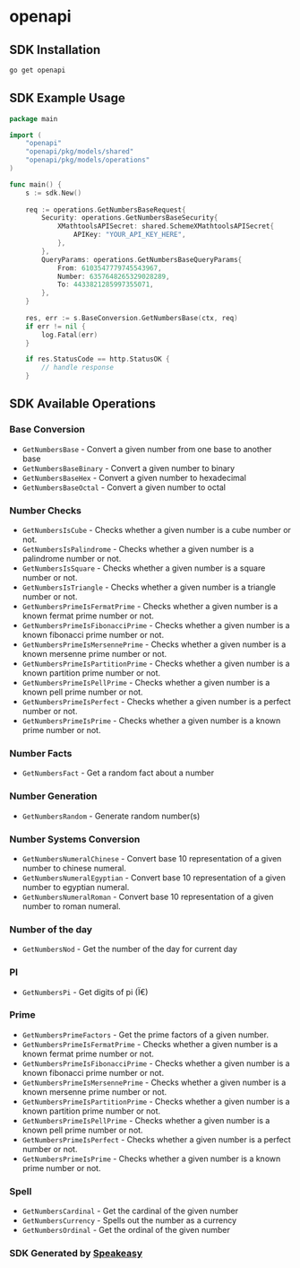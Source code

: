 # openapi

<!-- Start SDK Installation -->
## SDK Installation

```bash
go get openapi
```
<!-- End SDK Installation -->

## SDK Example Usage
<!-- Start SDK Example Usage -->
```go
package main

import (
    "openapi"
    "openapi/pkg/models/shared"
    "openapi/pkg/models/operations"
)

func main() {
    s := sdk.New()
    
    req := operations.GetNumbersBaseRequest{
        Security: operations.GetNumbersBaseSecurity{
            XMathtoolsAPISecret: shared.SchemeXMathtoolsAPISecret{
                APIKey: "YOUR_API_KEY_HERE",
            },
        },
        QueryParams: operations.GetNumbersBaseQueryParams{
            From: 6103547779745543967,
            Number: 6357648265329028289,
            To: 4433821285997355071,
        },
    }
    
    res, err := s.BaseConversion.GetNumbersBase(ctx, req)
    if err != nil {
        log.Fatal(err)
    }

    if res.StatusCode == http.StatusOK {
        // handle response
    }
```
<!-- End SDK Example Usage -->

<!-- Start SDK Available Operations -->
## SDK Available Operations

### Base Conversion

* `GetNumbersBase` - Convert a given number from one base to another base
* `GetNumbersBaseBinary` - Convert a given number to binary
* `GetNumbersBaseHex` - Convert a given number to hexadecimal
* `GetNumbersBaseOctal` - Convert a given number to octal

### Number Checks

* `GetNumbersIsCube` - Checks whether a given number is a cube number or not.
* `GetNumbersIsPalindrome` - Checks whether a given number is a palindrome number or not.
* `GetNumbersIsSquare` - Checks whether a given number is a square number or not.
* `GetNumbersIsTriangle` - Checks whether a given number is a triangle number or not.
* `GetNumbersPrimeIsFermatPrime` - Checks whether a given number is a known fermat prime number or not.
* `GetNumbersPrimeIsFibonacciPrime` - Checks whether a given number is a known fibonacci prime number or not.
* `GetNumbersPrimeIsMersennePrime` - Checks whether a given number is a known mersenne prime number or not.
* `GetNumbersPrimeIsPartitionPrime` - Checks whether a given number is a known partition prime number or not.
* `GetNumbersPrimeIsPellPrime` - Checks whether a given number is a known pell prime number or not.
* `GetNumbersPrimeIsPerfect` - Checks whether a given number is a perfect number or not.
* `GetNumbersPrimeIsPrime` - Checks whether a given number is a known prime number or not.

### Number Facts

* `GetNumbersFact` - Get a random fact about a number

### Number Generation

* `GetNumbersRandom` - Generate random number(s)

### Number Systems Conversion

* `GetNumbersNumeralChinese` - Convert base 10 representation of a given number to chinese numeral.
* `GetNumbersNumeralEgyptian` - Convert base 10 representation of a given number to egyptian numeral.
* `GetNumbersNumeralRoman` - Convert base 10 representation of a given number to roman numeral.

### Number of the day

* `GetNumbersNod` - Get the number of the day for current day

### PI

* `GetNumbersPi` - Get digits of pi (Ï€)

### Prime

* `GetNumbersPrimeFactors` - Get the prime factors of a given number.
* `GetNumbersPrimeIsFermatPrime` - Checks whether a given number is a known fermat prime number or not.
* `GetNumbersPrimeIsFibonacciPrime` - Checks whether a given number is a known fibonacci prime number or not.
* `GetNumbersPrimeIsMersennePrime` - Checks whether a given number is a known mersenne prime number or not.
* `GetNumbersPrimeIsPartitionPrime` - Checks whether a given number is a known partition prime number or not.
* `GetNumbersPrimeIsPellPrime` - Checks whether a given number is a known pell prime number or not.
* `GetNumbersPrimeIsPerfect` - Checks whether a given number is a perfect number or not.
* `GetNumbersPrimeIsPrime` - Checks whether a given number is a known prime number or not.

### Spell

* `GetNumbersCardinal` - Get the cardinal of the given number
* `GetNumbersCurrency` - Spells out the number as a currency
* `GetNumbersOrdinal` - Get the ordinal of the given number

<!-- End SDK Available Operations -->

### SDK Generated by [Speakeasy](https://docs.speakeasyapi.dev/docs/using-speakeasy/client-sdks)
